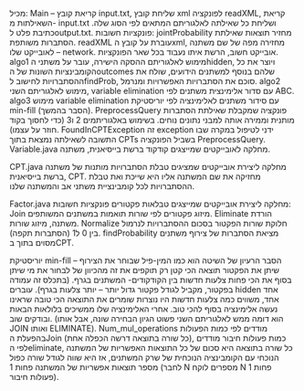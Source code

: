 
מכיל:
Main – קריאת קובץ  input.txt, שליחת קובץ xml לפונקציה readXML, קריאת השאילתות מ- input.txt ושליחת כל שאילתה לאלגוריתם המתאים לפי הסוג שלה. כתיבת פלט לoutput.txt.
פונקציות חשובות:
jointProbability מחזיר תוצאות שאילתת הסתברות משותפת.
readXML עוברת על קובץ הxml, מחזירה מפה של שם משתנה לאובייקט שלו – network. אובייקט חשוב, הרשת איתו נעבוד בכל שאר הפונקציות.
algo1 מימוש לאלגוריתם ההסקה הישירה, עובר על משתני הhidden, ויוצר את כל הקומבינציות השונות של הoutcomes שלהם בנוסף למשתנים הידועים, שולח את ההסתברויות לחישוב לfindProb, סוכם את הסתברויות האפשרויות ומנרמל.
algo2 מימוש לאלגוריתם השני, variable elimination עם סדור אלימינצית משתנים לפי ABC.
algo3 מימוש variable elimination עם סידור משתנים לאלימינציה לפי יוריסטיקת min-fill (הסבר בהמשך).
PreprocessQuery פונקציה שמקבלת שאילתת הסתברות מותנית וממירה אותה למבני נתונים נוחים. בשימוש באלגוריתמים 2  ו3 (כדי לחסוך בקוד חוזר על עצמו).
FoundInCPTException זה exception ידני לטיפול במקרה שבו התשובה לשאילתה נמצאת בתוך CPTs בשביל הפונקציה PreprocessQuery.
Variable.java
מחלקה לאובייקטים שמייצגים קודקוד ברשת בייסיאנית, משתנה.

CPT.java
מחלקה ליצירת אובייקטים שמציגים טבלת הסתברויות מותנות של משתנה ברשת בייסיאנית, CPT.
מחזיקה את שם המשתנה אליו היא שייכת ואת טבלת ההסתברויות לכל קומבינציית משתני אב והמשתנה שלנו.

Factor.java
מחלקה ליצירת אובייקטים שמייצגים טבלאות פקטורים
פונקציות חשובות:
Join מיזוג פקטורים לפי שורות תואמות במשתנים המשותפים.
Eliminate הורדת משתנה, מיזוג שורות.
Normalize חלוקת שורות הפקטור בסכום ההסתברויות לנרמול בין 0 ל1 (הסתברות תקפה).
findProbability מציאת הסתברות של צירוף משתנים מסוים בתוך בCPT.

יוריסטיקת min-fill – הסבר
הרעיון של השיטה הוא כמו המין-פיל שבוחר את הצירוף שיתן את הפקטור תוצאה הכי קטן רק תוקפים את זה מהכיוון של לבחור את מי שיתן בסוף את הכי פחות צלעות חדשות בין הקודקודים- המשתנים בגרף. (בתכלס זה עמודה בפקטור, מקביל לגודל פקטור גדול יותר – יותר צלעות בגרף).
עוברים hidden אחד אחד, משווים כמה צלעות חדשות היו נוצרות שומרים את התוצאה הכי טובה שראינו נעשה אלימינציה בסוף להכי טוב. אחרי האלימינציה שלו ממשיכים בלולאות הבאות ובודקים שוב. (הוא דומה ממש לאלגוריתם השני פשוט הגיון הבחירה שונה, אבל אותו JOIN ואותו ELIMINATE).
Num_mul_operations מודדים לפי כמות הפעולות בהפעלת הJoin (כל שורה בתוצאה דרשה הכפלה אחת), כמות פעולות חיבור מודדים לפי הeliminate, כל שורה בתוצאה היא סכום של כל התוצאות האפשריות של המשתנה הנוכחי עם הקומבינציה הנוכחית של שרק המשתנים, אז היא שווה לגודל שורה כפול מספר תוצאות אפשריות של המשתנה פחות 1 (לחבר N מספרים לוקח N פחות 1 פעולות חיבור).
